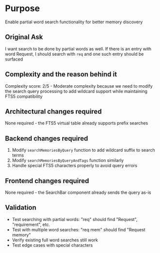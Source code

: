 # Purpose
Enable partial word search functionality for better memory discovery

## Original Ask
I want search to be done by partial words as well. If there is an entry with word Request, I should search with `req` and one such entry should be surfaced

## Complexity and the reason behind it
Complexity score: 2/5 - Moderate complexity because we need to modify the search query processing to add wildcard support while maintaining FTS5 compatibility

## Architectural changes required
None required - the FTS5 virtual table already supports prefix searches

## Backend changes required
1. Modify `searchMemoriesByQuery` function to add wildcard suffix to search terms
2. Modify `searchMemoriesByQueryAndTags` function similarly  
3. Handle special FTS5 characters properly to avoid query errors

## Frontend changes required
None required - the SearchBar component already sends the query as-is

## Validation
- Test searching with partial words: "req" should find "Request", "requirement", etc.
- Test with multiple word searches: "req mem" should find "Request memory"
- Verify existing full word searches still work
- Test edge cases with special characters